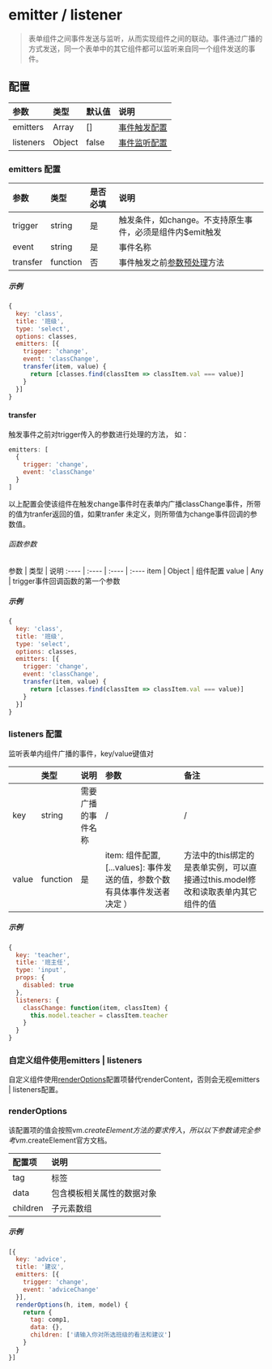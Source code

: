 # emitter / listener
> 表单组件之间事件发送与监听，从而实现组件之间的联动。事件通过广播的方式发送，同一个表单中的其它组件都可以监听来自同一个组件发送的事件。


## 配置

参数  | 类型 | 默认值 | 说明
:---- | :---- | :---- | :----
emitters | Array | [] | [事件触发配置](#emitters-配置)
listeners | Object | false | [事件监听配置](#listeners-配置)


### emitters 配置

参数  | 类型 | 是否必填 | 说明
:---- | :---- | :---- | :----
trigger | string | 是 | 触发条件，如change。不支持原生事件，必须是组件内$emit触发
event | string | 是 | 事件名称
transfer | function | 否 | 事件触发之前[参数预处理](#transfer)方法

##### 示例
```javascript
{
  key: 'class',
  title: '班级',
  type: 'select',
  options: classes,
  emitters: [{
    trigger: 'change',
    event: 'classChange',
    transfer(item, value) {
      return [classes.find(classItem => classItem.val === value)]
    }
  }]
}
```

#### transfer

触发事件之前对trigger传入的参数进行处理的方法， 如：
```javascript
emitters: [
  {
    trigger: 'change',
    event: 'classChange'
  }
]
```
以上配置会使该组件在触发change事件时在表单内广播classChange事件，所带的值为tranfer返回的值，如果tranfer 未定义，则所带值为change事件回调的参数值。

###### 函数参数

参数  | 类型 | 说明
:---- | :---- | :---- | :----
item | Object |  组件配置
value | Any | trigger事件回调函数的第一个参数

##### 示例
```javascript
{
  key: 'class',
  title: '班级',
  type: 'select',
  options: classes,
  emitters: [{
    trigger: 'change',
    event: 'classChange',
    transfer(item, value) {
      return [classes.find(classItem => classItem.val === value)]
    }
  }]
}
```

### listeners 配置
监听表单内组件广播的事件，key/value键值对

| | 类型 | 说明 | 参数 | 备注
:---- | :---- | :---- | :---- | :----
key | string | 需要广播的事件名称 | / | /
value | function | 是 |  item: 组件配置, [...values]: 事件发送的值，参数个数有具体事件发送者决定 ）| 方法中的this绑定的是表单实例，可以直接通过this.model修改和读取表单内其它组件的值

##### 示例
```javascript
{
  key: 'teacher',
  title: '班主任',
  type: 'input',
  props: {
    disabled: true
  },
  listeners: {
    classChange: function(item, classItem) {
      this.model.teacher = classItem.teacher
    }
  }
}
```

### 自定义组件使用emitters | listeners

自定义组件使用[renderOptions](#renderOptions)配置项替代renderContent，否则会无视emitters | listeners配置。

### renderOptions
该配置项的值会按照vm.$createElement方法的要求传入，所以以下参数请完全参考vm.$createElement官方文档。

配置项  | 说明
:---- | :----
tag | 标签
data | 包含模板相关属性的数据对象
children | 子元素数组

##### 示例

```javascript
[{
  key: 'advice',
  title: '建议',
  emitters: [{
    trigger: 'change',
    event: 'adviceChange'
  }],
  renderOptions(h, item, model) {
    return {
      tag: comp1,
      data: {},
      children: ['请输入你对所选班级的看法和建议']
    }
  }
}]
```

